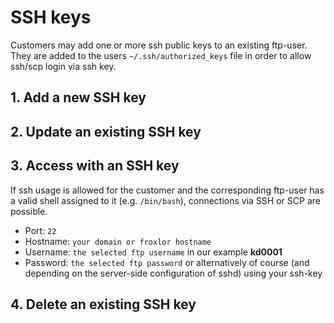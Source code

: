 # SSH keys

Customers may add one or more ssh public keys to an existing ftp-user. They are added to the users `~/.ssh/authorized_keys` file in order to allow ssh/scp login via ssh key.

## 1. Add a new SSH key

<UiBrowser :src="('/img/frx_ug_sshkeys_overview.png')" alt="SSH keys overview"/>

<UiBrowser :src="('/img/frx_ug_sshkeys_create.png')" alt="Add new SSH key"/>

## 2. Update an existing SSH key

<UiBrowser :src="('/img/frx_ug_sshkeys_overview.png')" alt="SSH keys overview"/>

<UiBrowser :src="('/img/frx_ug_sshkeys_edit.png')" alt="Edit existing SSH key"/>

## 3. Access with an SSH key

If ssh usage is allowed for the customer and the corresponding ftp-user has a valid shell assigned to it (e.g. `/bin/bash`), connections via SSH or SCP are possible.

* Port: `22`
* Hostname: `your domain or froxlor hostname`
* Username: `the selected ftp username` in our example **kd0001**
* Password: `the selected ftp password` or alternatively of course (and depending on the server-side configuration of sshd) using your ssh-key


## 4. Delete an existing SSH key

<UiBrowser :src="('/img/frx_ug_sshkeys_delete.png')" alt="Security question"/>
